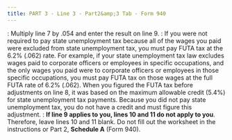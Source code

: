 ```yaml
---
title: PART 3 - Line 3 - Part2&amp;3 Tab - Form 940
---
```

: Multiply line 7 by .054 and enter the result on  line 9.
: If you were not required to pay state unemployment  tax because all of the wages you paid were excluded from state unemployment  tax, you must pay FUTA tax at the 6.2% (.062) rate. For example, if your  state unemployment tax law excludes wages paid to corporate officers or  employees in specific occupations, and the only wages you paid were to  corporate officers or employees in those specific occupations, you must  pay FUTA tax on those wages at the full FUTA rate of 6.2% (.062). When  you figured the FUTA tax before adjustments on line 8, it was based on  the maximum allowable credit (5.4%) for state unemployment tax payments.  Because you did not pay state unemployment tax, you do not have a credit  and must figure this adjustment.
: **If line 9 applies 
 to you, lines 10 and 11 do not apply to you**. Therefore, leave lines  10 and 11 blank. Do not fill out the worksheet in the instructions or  Part 2, **Schedule A** (Form 940).
